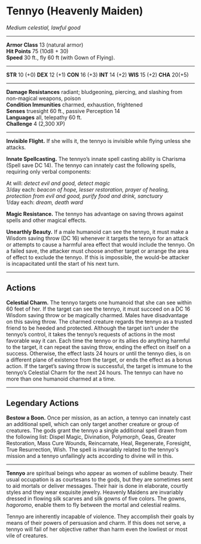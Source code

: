 # Tennyo (Heavenly Maiden)

_Medium celestial, lawful good_

---

**Armor Class** 13 (natural armor)  
**Hit Points** 75 (10d8 + 30)  
**Speed** 30 ft., fly 60 ft (with Gown of Flying).  

---

**STR** 10 (+0) **DEX** 12 (+1) **CON** 16 (+3) **INT** 14 (+2) **WIS** 15 (+2) **CHA** 20(+5)

---

**Damage Resistances** radiant; bludgeoning, piercing, and slashing from non-magical weapons, poison  
**Condition Immunities** charmed, exhaustion, frightened  
**Senses** truesight 60 ft., passive Perception 14  
**Languages** all, telepathy 60 ft.  
**Challenge** 4 (2,300 XP)  

---

**Invisible Flight.** If she wills it, the tennyo is invisible while flying unless she attacks.

**Innate Spellcasting.** The tennyo’s innate spell casting ability is Charisma (Spell save DC 14). The tennyo can innately cast the following spells, requiring only verbal components:

At will: _detect evil and good, detect magic_  
3/day each: _beacon of hope, lesser restoration, prayer of healing, protection from evil and good, purify food and drink, sanctuary_  
1/day each: _dream, death ward_  

**Magic Resistance.** The tennyo has advantage on saving throws against spells and other magical effects.

**Unearthly Beauty.** If a male humanoid can see the tennyo, it must make a Wisdom saving throw (DC 16) whenever it targets the tennyo for an attack or attempts to cause a harmful area effect that would include the tennyo. On a failed save, the attacker must choose another target or arrange the area of effect to exclude the tennyo. If this is impossible, the would-be attacker is incapacitated until the start of his next turn.

---

## Actions

**Celestial Charm.** The tennyo targets one humanoid that she can see within 60 feet of her. If the target can see the tennyo, it must succeed on a DC 16 Wisdom saving throw or be magically charmed. Males have disadvantage on this saving throw. The charmed creature regards the tennyo as a trusted friend to be heeded and protected. Although the target isn’t under the tennyo’s control, it takes the tennyo’s requests of actions in the most favorable way it can.
Each time the tennyo or its allies do anything harmful to the target, it can repeat the saving throw, ending the effect on itself on a success. Otherwise, the effect lasts 24 hours or until the tennyo dies, is on a different plane of existence from the target, or ends the effect as a bonus action. If the target’s saving throw is successful, the target is immune to the tennyo’s Celestial Charm for the next 24 hours.
The tennyo can have no more than one humanoid charmed at a time.

---

## Legendary Actions

**Bestow a Boon.** Once per mission, as an action, a tennyo can innately cast an additional spell, which can only target another creature or group of creatures. The gods grant the tennyo a single additional spell drawn from the following list: Dispel Magic, Divination, Polymorph, Geas, Greater Restoration, Mass Cure Wounds, Reincarnate, Heal, Regenerate, Foresight, True Resurrection, Wish. The spell is invariably related to the tennyo's mission and a tennyo unfailingly acts according to divine will in this. 

---

**Tennyo** are spiritual beings who appear as women of sublime beauty. Their usual occupation is as courtesans to the gods, but they are sometimes sent to aid mortals or deliver messages. Their hair is done in elaborate, courtly styles and they wear exquisite jewelry. Heavenly Maidens are invariably dressed in flowing silk scarves and silk gowns of five colors. The gowns, _hagoromo_, enable them to fly between the mortal and celestial realms.

Tennyo are inherently incapable of violence. They accomplish their goals by means of their powers of persuasion and charm. If this does not serve, a tennyo will fail of her objective rather than harm even the lowliest or most vile of creatures.
